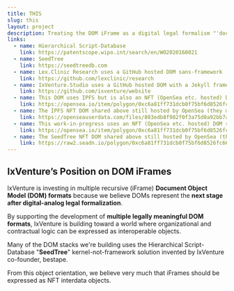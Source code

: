 ```yaml
---
title: THIS
slug: this
layout: project
description: Treating the DOM iFrame as a digital legal formalism "'document' object."
links:
  - name: Hierarchical Script-Database
    link: https://patentscope.wipo.int/search/en/WO2020160021
  - name: SeedTree
    link: https://seedtreedb.com
  - name: Lex.Clinic Research uses a GitHub hosted DOM sans-framework
    link: https://github.com/lexclinic/research
  - name: IxVenture.Studio uses a GitHub hosted DOM with a Jekyll framework
    link: https://github.com/ixventure/website
  - name: This DOM uses IPFS but is also an NFT (OpenSea etc. hosted) DOM sans-framework | note: now blocked by OpenSea's CORS policy
    link: https://opensea.io/item/polygon/0xc6a81ff731dcb0f75bf6d8526fc660939a5f8241/16
  - name: The IPFS NFT DOM shared above still hosted by OpenSea (they must, to render the iFrame) but the unblocked raw hosting
    link: https://openseauserdata.com/files/803edb8f982f0f3a75d0a92bb7a4b7cf.html
  - name: This work-in-progress uses an NFT (OpenSea etc. hosted) DOM sans-framework but with a SeedTree-kernel | note: blocked by iFrame policy
    link: https://opensea.io/item/polygon/0xc6a81ff731dcb0f75bf6d8526fc660939a5f8241/23
  - name: The SeedTree NFT DOM shared above still hosted by OpenSea (they must, to render the iFrame) but the unblocked raw hosting
    link: https://raw2.seadn.io/polygon/0xc6a81ff731dcb0f75bf6d8526fc660939a5f8241/911810aa17b5ee449681ab55a316c8/b1911810aa17b5ee449681ab55a316c8.html
---
```


## IxVenture’s Position on DOM iFrames

IxVenture is investing in multiple recursive (iFrame) **Document Object Model (DOM) formats** because we believe DOMs represent the **next stage after digital-analog legal formalization**.

By supporting the development of **multiple legally meaningful DOM formats**, IxVenture is building toward a world where organizational and contractual logic can be expressed as interoperable objects.

Many of the DOM stacks we're building uses the Hierarchical Script-Database "**SeedTree**" kernel-not-framework solution invented by IxVenture co-founder, bestape.

From this object orientation, we believe very much that iFrames should be expressed as NFT interdata objects.
